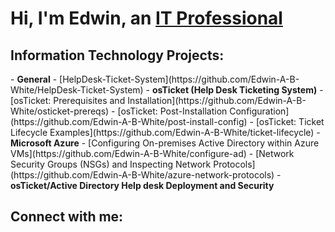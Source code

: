 <h1>Hi, I'm Edwin, an <a href="https://www.linkedin.com/in/edwin-white-888650186/">IT Professional</a></h1>

<h2> Information Technology Projects:</h2>
- <b>General</b>
  - [HelpDesk-Ticket-System](https://github.com/Edwin-A-B-White/HelpDesk-Ticket-System)
- <b>osTicket (Help Desk Ticketing System)</b>
  - [osTicket: Prerequisites and Installation](https://github.com/Edwin-A-B-White/osticket-prereqs)
  - [osTicket: Post-Installation Configuration](https://github.com/Edwin-A-B-White/post-install-config)
  - [osTicket: Ticket Lifecycle Examples](https://github.com/Edwin-A-B-White/ticket-lifecycle)
- <b>Microsoft Azure</b>
  - [Configuring On-premises Active Directory within Azure VMs](https://github.com/Edwin-A-B-White/configure-ad)
  - [Network Security Groups (NSGs) and Inspecting Network Protocols](https://github.com/Edwin-A-B-White/azure-network-protocols)
- <b>osTicket/Active Directory Help desk Deployment and Security</b>
<h2>Connect with me:</h2>

<!--[<img align="left" alt="Josh | Twitter" width="22px" src="https://cdn.jsdelivr.net/npm/simple-icons@v3/icons/twitter.svg" />][twitter]-->
<!--[<img align="left" alt="Josh | LinkedIn" width="22px" src="https://cdn.jsdelivr.net/npm/simple-icons@v3/icons/linkedin.svg" />][linkedin]-->
<!--[<img align="left" alt="Josh | Instagram" width="22px" src="https://cdn.jsdelivr.net/npm/simple-icons@v3/icons/instagram.svg" />][instagram]-->

[twitter]: https://twitter.com/Josh
[instagram]: https://www.instagram.com/Josh
[linkedin]: https://linkedin.com/in/Josh
